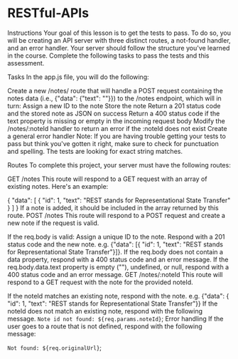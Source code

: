 # RESTful-APIs

Instructions
Your goal of this lesson is to get the tests to pass. To do so, you will be creating an API server with three distinct routes, a not-found handler, and an error handler.
Your server should follow the structure you've learned in the course. Complete the following tasks to pass the tests and this assessment.


Tasks
In the app.js file, you will do the following:

Create a new /notes/ route that will handle a POST request containing the notes data (i.e., {"data": {"text": "<note-text-here>"}}) to the /notes endpoint, which will in turn:
Assign a new ID to the note
Store the note
Return a 201 status code and the stored note as JSON on success
Return a 400 status code if the text property is missing or empty in the incoming request body
Modify the /notes/:noteId handler to return an error if the :noteId does not exist
Create a general error handler
Note: If you are having trouble getting your tests to pass but think you've gotten it right, make sure to check for punctuation and spelling. The tests are looking for exact string matches.

Routes
To complete this project, your server must have the following routes:

GET /notes
This route will respond to a GET request with an array of existing notes. Here's an example:

{
  "data": [
    { "id": 1, "text": "REST stands for Representational State Transfer" }
  ]
}
If a note is added, it should be included in the array returned by this route.
POST /notes
This route will respond to a POST request and create a new note if the request is valid.

If the req.body is valid:
Assign a unique ID to the note.
Respond with a 201 status code and the new note. e.g. {"data": [{ "id": 1, "text": "REST stands for Representational State Transfer"}]}.
If the req.body does not contain a data property, respond with a 400 status code and an error message.
If the req.body.data.text property is empty (""), undefined, or null, respond with a 400 status code and an error message.
GET /notes/:noteId
This route will respond to a GET request with the note for the provided noteId.

If the noteId matches an existing note, respond with the note. e.g. {"data": { "id": 1, "text": "REST stands for Representational State Transfer"}}
If the noteId does not match an existing note, respond with the following message.
`Note id not found: ${req.params.noteId}`;
Error handling
If the user goes to a route that is not defined, respond with the following message:

`Not found: ${req.originalUrl}`;
